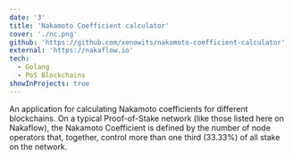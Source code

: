 ```yaml
---
date: '3'
title: 'Nakamoto Coefficient calculator'
cover: './nc.png'
github: 'https://github.com/xenowits/nakomoto-coefficient-calculator'
external: 'https://nakaflow.io'
tech:
  - Golang
  - PoS Blockchains
showInProjects: true
---
```


An application for calculating Nakamoto coefficients for different blockchains. On a typical Proof-of-Stake network (like those listed here on Nakaflow), the Nakamoto Coefficient is defined by the number of node operators that, together, control more than one third (33.33%) of all stake on the network. 